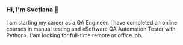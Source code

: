 ### Hi, I'm Svetlana 👋

I am starting my career as a QA Engineer.
I have completed an online courses in manual testing and «Software QA Automation Tester with Python».
I'am looking for full-time remote or office job.

<!--
**SvetlanaKiseleva/SvetlanaKiseleva** is a ✨ _special_ ✨ repository because its `README.md` (this file) appears on your GitHub profile.

Here are some ideas to get you started:

- 🔭 I’m currently working on ...
- 🌱 I’m currently learning ...
- 👯 I’m looking to collaborate on ...
- 🤔 I’m looking for help with ...
- 💬 Ask me about ...
- 📫 How to reach me: ...
- 😄 Pronouns: ...
- ⚡ Fun fact: ...
-->
